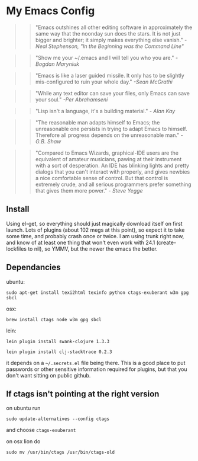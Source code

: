 
My Emacs Config
===============
>>"Emacs outshines all other editing software in approximately the same way that the noonday sun does the stars. It is not just bigger and brighter; it simply makes everything else vanish."
_-Neal Stephenson, "In the Beginning was the Command Line"_

>>"Show me your ~/.emacs and I will tell you who you are."
_-Bogdan Maryniuk_

>>"Emacs is like a laser guided missile. It only has to be slightly mis-configured to ruin your whole day."
_-Sean McGrathi_

>>"While any text editor can save your files, only Emacs can save your soul."
_-Per Abrahamseni_

>>"Lisp isn't a language, it's a building material."
_- Alan Kay_

>>"The reasonable man adapts himself to Emacs; the unreasonable one persists in trying to adapt Emacs to himself. Therefore all progress depends on the unreasonable man."
_- G.B. Shaw_

>> "Compared to Emacs Wizards, graphical-IDE users are the equivalent of amateur musicians, pawing at their instrument with a sort of desperation. An IDE has blinking lights and pretty dialogs that you can't interact with properly, and gives newbies a nice comfortable sense of control. But that control is extremely crude, and all serious programmers prefer something that gives them more power."
_- Steve Yegge_


Install
-------

Using el-get, so everything should just magically download itself on first launch. Lots of plugins (about 102 megs at this point), so expect it to take some time, and probably crash once or twice. I am using trunk right now, and know of at least one thing that won't even work with 24.1 (create-lockfiles to nil), so YMMV, but the newer the emacs the better.

Dependancies
------------

ubuntu:

`sudo apt-get install texi2html texinfo python ctags-exuberant w3m gpg sbcl`

osx:

`brew install ctags node w3m gpg sbcl`

lein:

`lein plugin install swank-clojure 1.3.3`

`lein plugin install clj-stacktrace 0.2.3`

it depends on a `~/.secrets.el` file being there. This is a good place to put passwords or other sensitive information required for plugins, but that you don't want sitting on public github.

If ctags isn't pointing at the right version
--------------------------------------------

on ubuntu run

`sudo update-alternatives --config ctags`

and choose `ctags-exuberant`

on osx lion do

`sudo mv /usr/bin/ctags /usr/bin/ctags-old`
